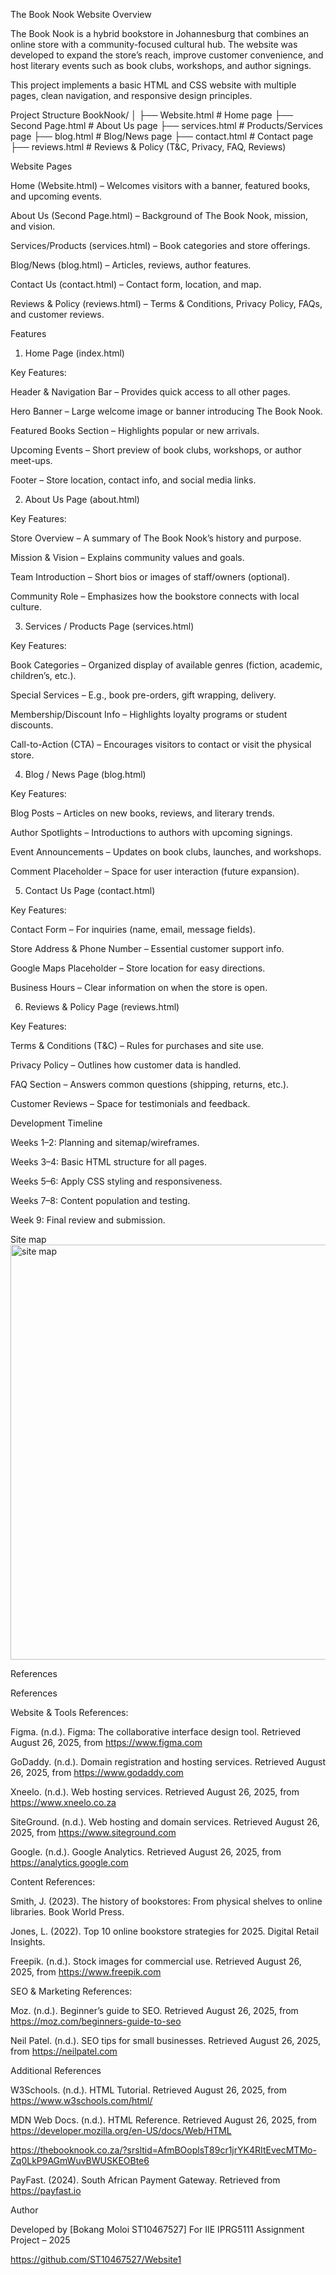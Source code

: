 The Book Nook Website
Overview

The Book Nook is a hybrid bookstore in Johannesburg that combines an online store with a community-focused cultural hub. The website was developed to expand the store’s reach, improve customer convenience, and host literary events such as book clubs, workshops, and author signings.

This project implements a basic HTML and CSS website with multiple pages, clean navigation, and responsive design principles.

Project Structure
BookNook/
│
├── Website.html          # Home page
├── Second Page.html      # About Us page
├── services.html         # Products/Services page
├── blog.html             # Blog/News page
├── contact.html          # Contact page
├── reviews.html          # Reviews & Policy (T&C, Privacy, FAQ, Reviews)


Website Pages

Home (Website.html) – Welcomes visitors with a banner, featured books, and upcoming events.

About Us (Second Page.html) – Background of The Book Nook, mission, and vision.

Services/Products (services.html) – Book categories and store offerings.

Blog/News (blog.html) – Articles, reviews, author features.

Contact Us (contact.html) – Contact form, location, and map.

Reviews & Policy (reviews.html) – Terms & Conditions, Privacy Policy, FAQs, and customer reviews.

Features
1. Home Page (index.html)

Key Features:

Header & Navigation Bar – Provides quick access to all other pages.

Hero Banner – Large welcome image or banner introducing The Book Nook.

Featured Books Section – Highlights popular or new arrivals.

Upcoming Events – Short preview of book clubs, workshops, or author meet-ups.

Footer – Store location, contact info, and social media links.

2. About Us Page (about.html)

Key Features:

Store Overview – A summary of The Book Nook’s history and purpose.

Mission & Vision – Explains community values and goals.

Team Introduction – Short bios or images of staff/owners (optional).

Community Role – Emphasizes how the bookstore connects with local culture.

3. Services / Products Page (services.html)

Key Features:

Book Categories – Organized display of available genres (fiction, academic, children’s, etc.).

Special Services – E.g., book pre-orders, gift wrapping, delivery.

Membership/Discount Info – Highlights loyalty programs or student discounts.

Call-to-Action (CTA) – Encourages visitors to contact or visit the physical store.

4. Blog / News Page (blog.html)

Key Features:

Blog Posts – Articles on new books, reviews, and literary trends.

Author Spotlights – Introductions to authors with upcoming signings.

Event Announcements – Updates on book clubs, launches, and workshops.

Comment Placeholder – Space for user interaction (future expansion).

5. Contact Us Page (contact.html)

Key Features:

Contact Form – For inquiries (name, email, message fields).

Store Address & Phone Number – Essential customer support info.

Google Maps Placeholder – Store location for easy directions.

Business Hours – Clear information on when the store is open.

6. Reviews & Policy Page (reviews.html)

Key Features:

Terms & Conditions (T&C) – Rules for purchases and site use.

Privacy Policy – Outlines how customer data is handled.

FAQ Section – Answers common questions (shipping, returns, etc.).

Customer Reviews – Space for testimonials and feedback.

Development Timeline

Weeks 1–2: Planning and sitemap/wireframes.

Weeks 3–4: Basic HTML structure for all pages.

Weeks 5–6: Apply CSS styling and responsiveness.

Weeks 7–8: Content population and testing.

Week 9: Final review and submission.

Site map
<img width="987" height="664" alt="site map" src="https://github.com/user-attachments/assets/093f5316-a126-4c57-911f-c693d2afe697" />



References

References  

Website & Tools References: 

Figma. (n.d.). Figma: The collaborative interface design tool. Retrieved August 26, 2025, from https://www.figma.com 

GoDaddy. (n.d.). Domain registration and hosting services. Retrieved August 26, 2025, from https://www.godaddy.com 

Xneelo. (n.d.). Web hosting services. Retrieved August 26, 2025, from https://www.xneelo.co.za 

SiteGround. (n.d.). Web hosting and domain services. Retrieved August 26, 2025, from https://www.siteground.com 

Google. (n.d.). Google Analytics. Retrieved August 26, 2025, from https://analytics.google.com 

Content References: 

Smith, J. (2023). The history of bookstores: From physical shelves to online libraries. Book World Press. 

Jones, L. (2022). Top 10 online bookstore strategies for 2025. Digital Retail Insights. 

Freepik. (n.d.). Stock images for commercial use. Retrieved August 26, 2025, from https://www.freepik.com 

SEO & Marketing References: 

Moz. (n.d.). Beginner’s guide to SEO. Retrieved August 26, 2025, from https://moz.com/beginners-guide-to-seo 

Neil Patel. (n.d.). SEO tips for small businesses. Retrieved August 26, 2025, from https://neilpatel.com 

Additional References 

W3Schools. (n.d.). HTML Tutorial. Retrieved August 26, 2025, from https://www.w3schools.com/html/ 

MDN Web Docs. (n.d.). HTML Reference. Retrieved August 26, 2025, from https://developer.mozilla.org/en-US/docs/Web/HTML 

https://thebooknook.co.za/?srsltid=AfmBOoplsT89cr1jrYK4RItEvecMTMo-Zq0LkP9AGmWuvBWUSKEOBte6

 

PayFast. (2024). South African Payment Gateway. Retrieved from https://payfast.io

Author

Developed by [Bokang Moloi ST10467527]
For IIE IPRG5111 Assignment Project – 2025

https://github.com/ST10467527/Website1

